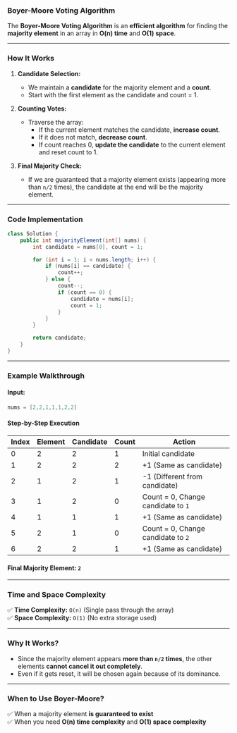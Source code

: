 ### **Boyer-Moore Voting Algorithm**

The **Boyer-Moore Voting Algorithm** is an **efficient algorithm** for finding the **majority element** in an array in **O(n) time** and **O(1) space**.

---

### **How It Works**

1. **Candidate Selection:**
   - We maintain a **candidate** for the majority element and a **count**.
   - Start with the first element as the candidate and count = 1.
2. **Counting Votes:**

   - Traverse the array:
     - If the current element matches the candidate, **increase count**.
     - If it does not match, **decrease count**.
     - If count reaches 0, **update the candidate** to the current element and reset count to 1.

3. **Final Majority Check:**
   - If we are guaranteed that a majority element exists (appearing more than `n/2` times), the candidate at the end will be the majority element.

---

### **Code Implementation**

```java
class Solution {
    public int majorityElement(int[] nums) {
        int candidate = nums[0], count = 1;

        for (int i = 1; i < nums.length; i++) {
            if (nums[i] == candidate) {
                count++;
            } else {
                count--;
                if (count == 0) {
                    candidate = nums[i];
                    count = 1;
                }
            }
        }

        return candidate;
    }
}
```

---

### **Example Walkthrough**

#### **Input:**

```java
nums = [2,2,1,1,1,2,2]
```

#### **Step-by-Step Execution**

| Index | Element | Candidate | Count | Action                             |
| ----- | ------- | --------- | ----- | ---------------------------------- |
| 0     | 2       | 2         | 1     | Initial candidate                  |
| 1     | 2       | 2         | 2     | +1 (Same as candidate)             |
| 2     | 1       | 2         | 1     | -1 (Different from candidate)      |
| 3     | 1       | 2         | 0     | Count = 0, Change candidate to `1` |
| 4     | 1       | 1         | 1     | +1 (Same as candidate)             |
| 5     | 2       | 1         | 0     | Count = 0, Change candidate to `2` |
| 6     | 2       | 2         | 1     | +1 (Same as candidate)             |

#### **Final Majority Element:** `2`

---

### **Time and Space Complexity**

✅ **Time Complexity:** `O(n)` (Single pass through the array)  
✅ **Space Complexity:** `O(1)` (No extra storage used)

---

### **Why It Works?**

- Since the majority element appears **more than `n/2` times**, the other elements **cannot cancel it out completely**.
- Even if it gets reset, it will be chosen again because of its dominance.

---

### **When to Use Boyer-Moore?**

✅ When a majority element **is guaranteed to exist**  
✅ When you need **O(n) time complexity** and **O(1) space complexity**
